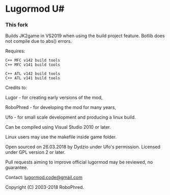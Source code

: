 # Lugormod U#

### This fork

Builds JK2game in VS2019 when using the build project feature. Botlib does not compile due to abs() errors.

Requires:
```
C++ MFC v142 build tools
C++ MFC v141 build tools

C++ ATL v142 build tools
C++ ATL v141 build tools
```

Credits to:

Lugor       - for creating early versions of the mod,

RoboPhred   - for developing the mod for many years,

Ufo         - for small scale development and producing a linux build.

Can be compiled using Visual Studio 2010 or later.

Linux users may use the makefile inside game folder.

Open sourced on 26.03.2018 by Dydzio under Ufo's permission. Licensed under GPL version 2 or later.

Pull requests aiming to improve official lugormod may be reviewed, no guarantee.

Contact: lugormod.code@gmail.com

Copyright (C) 2003-2018 RoboPhred.
